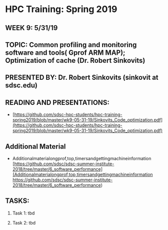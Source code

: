 # HPC Training:  Spring 2019
## WEEK 9:  5/31/19	


## TOPIC:  Common profiling and monitoring software and tools( Gprof ARM MAP); Optimization of cache (Dr. Robert Sinkovits)	
## PRESENTED BY: Dr. Robert Sinkovits  (sinkovit at sdsc.edu)

## READING AND PRESENTATIONS:
* [https://github.com/sdsc-hpc-students/hpc-training-spring2019/blob/master/wk9-05-31-19/Sinkovits_Code_optimization.pdf](https://github.com/sdsc-hpc-students/hpc-training-spring2019/blob/master/wk9-05-31-19/Sinkovits_Code_optimization.pdf)

## Additional Material
* Additionalmaterialongprof,top,timersandgettingmachineinformation [https://github.com/sdsc/sdsc-summer-institute-2018/tree/master/6_software_performance](Additionalmaterialongprof,top,timersandgettingmachineinformation
https://github.com/sdsc/sdsc-summer-institute-2018/tree/master/6_software_performance)

## TASKS:
1. Task 1: tbd

2. Task 2: tbd


